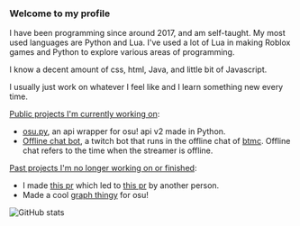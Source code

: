 ### Welcome to my profile

I have been programming since around 2017, and am self-taught.
My most used languages are Python and Lua. I've used a lot of Lua in making Roblox games and Python to explore various areas of programming.

I know a decent amount of css, html, Java, and little bit of Javascript.

I usually just work on whatever I feel like and I learn something new every time.

[Public projects I'm currently working on](https://github.com/stars/Sheepposu/lists/current-projects):
 - [osu.py](https://github.com/Sheepposu/osu.py), an api wrapper for osu! api v2 made in Python.
 - [Offline chat bot](https://github.com/Sheepposu/offlinechatbot), a twitch bot that runs in the offline chat of [btmc](https://www.twitch.tv/btmc). Offline chat refers to the time when the streamer is offline.

[Past projects I'm no longer working on or finished](https://github.com/stars/Sheepposu/lists/past-projects):
 - I made [this pr](https://github.com/Rapptz/discord.py/pull/6507) which led to [this pr](https://github.com/nextcord/nextcord/pull/224) by another person.
 - Made a cool [graph thingy](https://github.com/Sheepposu/osu-graph) for osu!

![GitHub stats](https://github-readme-stats.vercel.app/api?username=Sheepposu&show_icons=true&theme=maroongold)
